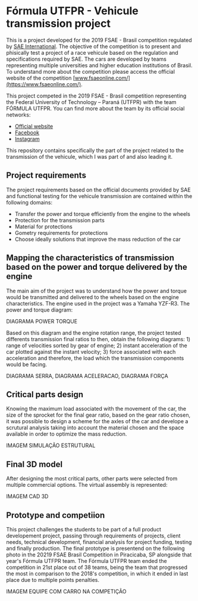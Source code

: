 # Fórmula UTFPR - Vehicule transmission project
This is a project developed for the 2019 FSAE - Brasil competition regulated by [SAE International](https://www.sae.org/). The objective of the competition is to present and phisically test a project of a race vehicule based on the regulation and specifications required by SAE. The cars are developed by teams representing multiple universities and higher education institutions of Brasil. To understand more about the competition please access the official website of the competition [www.fsaeonline.com/](https://www.fsaeonline.com/).

This project competed in the 2019 FSAE - Brasil competition representing the Federal University of Technology – Paraná (UTFPR) with the team FÓRMULA UTFPR. You can find more about the team by its official social networks:

- [Official website](http://formulautfpr.com.br/)
- [Facebook](https://www.facebook.com/FormulaUTFPR)
- [Instagram](https://www.instagram.com/formulautfpr/)


This repository contains specifically the part of the project related to the transmission of the vehicule, which I was part of and also leading it.

## Project requirements

The project requirements based on the official documents provided by SAE and functional testing for the vehicule transmission are contained within the following domains:

- Transfer the power and torque efficiently from the engine to the wheels
- Protection for the transmission parts
- Material for protections
- Gometry requirements for protections 
- Choose ideally solutions that improve the mass reduction of the car

## Mapping the characteristics of transmission based on the power and torque delivered by the engine

The main aim of the project was to understand how the power and torque would be transmitted and delivered to the wheels based on the engine characteristics. The engine used in the project was a Yamaha YZF-R3. The power and torque diagram:

DIAGRAMA POWER TORQUE

Based on this diagram and the engine rotation range, the project tested differents transmission final ratios to then, obtain the following diagrams: 1) range of velocities sorted by gear of engine; 2) instant acceleration of the car plotted against the instant velocity; 3) force associated with each acceleration and therefore, the load which the transmission components would be facing. 

DIAGRAMA SERRA, DIAGRAMA ACELERACAO, DIAGRAMA FORÇA

## Critical parts design

Knowing the maximum load associated with the movement of the car, the size of the sprocket for the final gear ratio, based on the gear ratio chosen, it was possible to design a scheme for the axles of the car and develope a scrutural analysis taking into account the material chosen and the space available in order to optimize the mass reduction.

IMAGEM SIMULAÇÃO ESTRUTURAL

## Final 3D model

After designing the most critical parts, other parts were selected from multiple commercial options. The virtual assembly is represented:

IMAGEM CAD 3D

## Prototype and competiion

This project challenges the students to be part of a full product developement project, passing through requirements of projects, client needs, technical development, financial analysis for project funding, testing and finally production. The final prototype is presentend on the following photo in the 20219 FSAE Brasil Competition in Piracicaba, SP alongside that year's Fórmula UTFPR team. The Fórmula UTFPR team ended the competition in 21st place out of 38 teams, being the team that progressed the most in comparison to the 2018's competition, in which it ended in last place due to multiple points penalties.

IMAGEM EQUIPE COM CARRO NA COMPETIÇÃO

